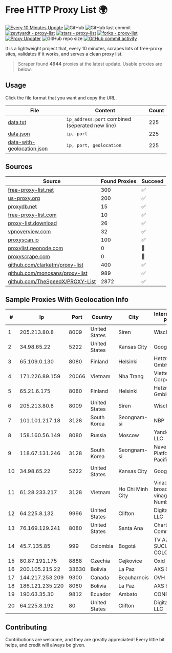 
# Free HTTP Proxy List 🌍

[![Every 10 Minutes Update](https://github.com/mertguvencli/http-proxy-list/actions/workflows/main.yml/badge.svg?branch=main)](https://github.com/mertguvencli/http-proxy-list/actions/workflows/main.yml)
![GitHub](https://img.shields.io/github/license/mertguvencli/http-proxy-list)
![GitHub last commit](https://img.shields.io/github/last-commit/mertguvencli/http-proxy-list)
[![zevtyardt - proxy-list](https://img.shields.io/static/v1?label=zevtyardt&message=proxy-list&color=blue&logo=github)](https://github.com/zevtyardt/proxy-list "Go to GitHub repo")
[![stars - proxy-list](https://img.shields.io/github/stars/zevtyardt/proxy-list?style=social)](https://github.com/zevtyardt/proxy-list)
[![forks - proxy-list](https://img.shields.io/github/forks/zevtyardt/proxy-list?style=social)](https://github.com/zevtyardt/proxy-list)
[![Proxy Updater](https://github.com/zevtyardt/proxy-list/workflows/Proxy%20Updater/badge.svg)](https://github.com/zevtyardt/proxy-list/actions?query=workflow:"Proxy+Updater")
![GitHub repo size](https://img.shields.io/github/repo-size/zevtyardt/proxy-list)
[![GitHub commit activity](https://img.shields.io/github/commit-activity/m/zevtyardt/proxy-list?logo=commits)](https://github.com/zevtyardt/proxy-list/commits/main)

It is a lightweight project that, every 10 minutes, scrapes lots of free-proxy sites, validates if it works, and serves a clean proxy list.

> Scraper found **4944** proxies at the latest update. Usable proxies are below.

## Usage

Click the file format that you want and copy the URL.

|File|Content|Count|
|----|-------|-----|
|[data.txt](https://raw.githubusercontent.com/mertguvencli/http-proxy-list/main/proxy-list/data.txt)|`ip_address:port` combined (seperated new line)|225|
|[data.json](https://raw.githubusercontent.com/mertguvencli/http-proxy-list/main/proxy-list/data.json)|`ip, port`|225|
|[data-with-geolocation.json](https://raw.githubusercontent.com/mertguvencli/http-proxy-list/main/proxy-list/data-with-geolocation.json)|`ip, port, geolocation`|225|

## Sources

|Source|Found Proxies|Succeed|
|------|-------------|-------|
|[free-proxy-list.net](https://free-proxy-list.net)|300|✅|
|[us-proxy.org](https://www.us-proxy.org)|200|✅|
|[proxydb.net](http://proxydb.net)|15|✅|
|[free-proxy-list.com](https://free-proxy-list.com/?page=&port=&type%5B%5D=http&type%5B%5D=https&up_time=0&search=Search)|10|✅|
|[proxy-list.download](https://www.proxy-list.download/HTTP)|26|✅|
|[vpnoverview.com](https://vpnoverview.com/privacy/anonymous-browsing/free-proxy-servers)|32|✅|
|[proxyscan.io](https://www.proxyscan.io)|100|✅|
|[proxylist.geonode.com](https://proxylist.geonode.com/api/proxy-list?limit=300&page=1&sort_by=lastChecked&sort_type=desc&protocols=http,https)|0|🚫|
|[proxyscrape.com](https://api.proxyscrape.com/v2/?request=displayproxies&protocol=http&timeout=10000&country=all&ssl=all&anonymity=all)|0|🚫|
|[github.com/clarketm/proxy-list](https://raw.githubusercontent.com/clarketm/proxy-list/master/proxy-list-raw.txt)|400|✅|
|[github.com/monosans/proxy-list](https://raw.githubusercontent.com/monosans/proxy-list/main/proxies/http.txt)|989|✅|
|[github.com/TheSpeedX/PROXY-List](https://raw.githubusercontent.com/TheSpeedX/PROXY-List/master/http.txt)|2872|✅|


## Sample Proxies With Geolocation Info

|#|Ip|Port|Country|City|Internet Service Provider|
|-|--|----|-------|----|-------------------------|
|1|205.213.80.8|8009|United States|Siren|WiscNet|
|2|34.98.65.22|5222|United States|Kansas City|Google LLC|
|3|65.109.0.130|8080|Finland|Helsinki|Hetzner Online GmbH|
|4|171.226.89.159|20066|Vietnam|Nha Trang|Viettel Corporation|
|5|65.21.6.175|8080|Finland|Helsinki|Hetzner Online GmbH|
|6|205.213.80.8|8009|United States|Siren|WiscNet|
|7|101.101.217.18|3128|South Korea|Seongnam-si|NBP|
|8|158.160.56.149|8080|Russia|Moscow|Yandex.Cloud LLC|
|9|118.67.131.246|3128|South Korea|Seongnam-si|Naver Business Platform Asia Pacific Pte. Ltd.|
|10|34.98.65.22|5222|United States|Kansas City|Google LLC|
|11|61.28.233.217|3128|Vietnam|Ho Chi Minh City|Vinadata broadcast via vinagame AS Number|
|12|64.225.8.132|9996|United States|Clifton|DigitalOcean, LLC|
|13|76.169.129.241|8080|United States|Santa Ana|Charter Communications|
|14|45.7.135.85|999|Colombia|Bogotá|TV AZTECA SUCURSAL COLOMBIA|
|15|80.87.191.175|8888|Czechia|Cejkovice|Oxid - I|
|16|200.105.215.22|33630|Bolivia|La Paz|AXS Bolivia S. A.|
|17|144.217.253.209|9300|Canada|Beauharnois|OVH SAS|
|18|186.121.235.220|8080|Bolivia|La Paz|AXS Bolivia S. A.|
|19|190.63.35.30|9812|Ecuador|Ambato|CONECEL|
|20|64.225.8.192|80|United States|Clifton|DigitalOcean, LLC|



## Contributing

Contributions are welcome, and they are greatly appreciated! Every
little bit helps, and credit will always be given.

